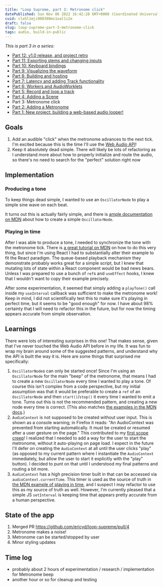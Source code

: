 ```yaml
---
title: "Loop Supreme, part 3: Metronome click"
datePublished: Sun Nov 06 2022 16:42:28 GMT+0000 (Coordinated Universal Time)
cuid: cla5l1mji000308ms1oal1i2e
draft: false
slug: loop-supreme-part-3-metronome-click
tags: audio, build-in-public
---
```


_This is part 3 in a series:_

- [Part 12: v1.0 release, and project retro](https://ericyd.hashnode.dev/loop-supreme-part-12-v10-release-and-project-retro)
- [Part 11: Exporting stems and changing inputs](https://ericyd.hashnode.dev/loop-supreme-part-11-exporting-stems-and-changing-inputs)
- [Part 10: Keyboard bindings](https://ericyd.hashnode.dev/loop-supreme-part-10-keyboard-bindings)
- [Part 9: Visualizing the waveform](https://ericyd.hashnode.dev/loop-supreme-part-9-visualizing-the-waveform)
- [Part 8: Building and hosting](https://ericyd.hashnode.dev/loop-supreme-part-8-building-and-hosting)
- [Part 7: Latency and adding Track functionality](https://ericyd.hashnode.dev/loop-supreme-part-7-latency-and-adding-track-functionality)
- [Part 6: Workers and AudioWorklets](https://ericyd.hashnode.dev/loop-supreme-part-6-workers-and-audioworklets)
- [Part 5: Record and loop a track](https://ericyd.hashnode.dev/loop-supreme-part-5-record-and-loop-a-track)
- [Part 4: Adding a Scene](https://ericyd.hashnode.dev/loop-supreme-part-4-adding-a-scene)
- Part 3: Metronome click
- [Part 2: Adding a Metronome](https://ericyd.hashnode.dev/loop-supreme-part-2-adding-a-metronome)
- [Part 1: New project: building a web-based audio looper!](https://ericyd.hashnode.dev/new-project-building-a-web-based-audio-looper)

## Goals

1. Add an audible "click" when the metronome advances to the next tick. I'm excited because this is the time I'll use the [Web Audio API](https://developer.mozilla.org/en-US/docs/Web/API/Web_Audio_API)!
2. Keep it absolutely dead simple. There will likely be lots of refactoring as I understand more about how to properly initialize and route the audio, so there's no need to search for the "perfect" solution right now

## Implementation

### Producing a tone

To keep things dead simple, I wanted to use an `OscillatorNode` to play a simple sine wave on each beat.

It turns out this is actually fairly simple, and there is [ample documentation on MDN](https://developer.mozilla.org/en-US/docs/Web/API/OscillatorNode#examples) about how to create a simple `OscillatorNode`.

### Playing in time

After I was able to produce a tone, I needed to synchronize the tone with the metronome tick. There is [a great tutorial on MDN](https://developer.mozilla.org/en-US/docs/Web/API/Web_Audio_API/Advanced_techniques#playing_the_audio_in_time) on how to do this very thing, but since I'm using React I had to substantially alter their example to fit the React paradigm. The queue-based playback mechanism they demonstrate probably works great for a simple script, but I knew that mutating lots of state within a React component would be bad news bears. Unless I was prepared to use a bunch of `ref`s and `useEffect` hooks, I knew that I wouldn't want to copy their example precisely.

After some experimentation, it seemed that simply adding a `playTone()` call inside my `useInterval` callback was sufficient to make the metronome work! Keep in mind, I did not scientifically test this to make sure it's playing in perfect time, but it seems to be "good enough" for now. I have about 98% certainty that I will need to refactor this in the future, but for now the timing appears accurate from simple observation.

## Learnings

There were lots of interesting surprises in this one! That makes sense, given that I've never touched the Web Audio API before in my life. It was fun to wrap my brain around some of the suggested patterns, and understand why the API is built the way it is. Here are some things that surprised me specifically:

1. `OscillatorNode`s can only be started once! Since I'm using an `OscillatorNode` for the main "beep" of the metronome, that means I had to create a new `OscillatorNode` every time I wanted to play a tone. Of course this isn't complex from a code perspective, but my initial assumption was that it would be preferable to create a `ref` of an `OscillatorNode` and then `start()`/`stop()` it every time I wanted to emit a tone. Turns out this is not the recommended pattern, and creating a new node every time is correct. (This also matches [the examples in the MDN docs](https://developer.mozilla.org/en-US/docs/Web/API/Web_Audio_API/Advanced_techniques#the_oscillator).)
2. `AudioContext` is not supposed to be created without user input. This is shown as a console warning; in Firefox it reads: "An AudioContext was prevented from starting automatically. It must be created or resumed after a user gesture on the page." This contributed to my [first scope creep](https://github.com/ericyd/loop-supreme/commit/52daed8e1764e6b7076982daa182e944163e6977#diff-51abe96bc493857fdfba599c6b70e3a6c09200cf29e130d15b599fef538e32dfR30)! I realized that I needed to add a way for the user to start the metronome, without it auto-playing on page load. I expect in the future I'll defer on creating the `AudioContext` at all until the user clicks "play" (as opposed to my current pattern where I instantiate the `AudioContext` immediately, but allow the user to start it explicitly with the "play" button). I decided to punt on that until I understood my final patterns and routing a bit more.
3. `AudioContext` has a high precision timer built in that can be accessed via `audioContext.currentTime`. This timer is used as the source of truth in [the MDN example of playing in time](https://developer.mozilla.org/en-US/docs/Web/API/Web_Audio_API/Advanced_techniques#playing_the_audio_in_time), and I suspect I may refactor to use this as my source of truth as well. However, I'm currently pleased that a simple JS `setInterval` is keeping time that appears pretty accurate from a human perspective.

## State of the app

1. Merged PR https://github.com/ericyd/loop-supreme/pull/4
2. Metronome makes a noise!
3. Metronome can be started/stopped by user
4. Minor styling updates

## Time log

- probably about 2 hours of experimentation / research / implementation for Metronome beep
- another hour or so for cleanup and testing
